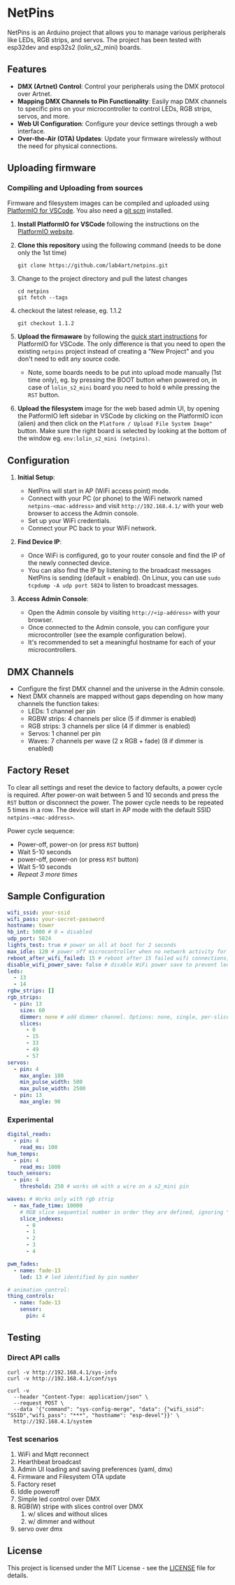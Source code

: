 # NetPins

NetPins is an Arduino project that allows you to manage various peripherals like LEDs, RGB strips, and servos. The project has been tested with esp32dev and esp32s2 (lolin_s2_mini) boards. 

## Features

- **DMX (Artnet) Control**: Control your peripherals using the DMX protocol over Artnet.
- **Mapping DMX Channels to Pin Functionality**: Easily map DMX channels to specific pins on your microcontroller to control LEDs, RGB strips, servos, and more.
- **Web UI Configuration**: Configure your device settings through a web interface.
- **Over-the-Air (OTA) Updates**: Update your firmware wirelessly without the need for physical connections.

## Uploading firmware

### Compiling and Uploading from sources

Firmware and filesystem images can be compiled and uploaded using [PlatformIO for VSCode](https://docs.platformio.org/en/latest/integration/ide/vscode.html#ide-vscode).
You also need a [git scm](https://git-scm.com/) installed.

1. **Install PlatformIO for VSCode** following the instructions on the [PlatformIO website](https://docs.platformio.org/en/latest/integration/ide/vscode.html#installation).

1. **Clone this repository** using the following command (needs to be done only the 1st time)
    ```
    git clone https://github.com/lab4art/netpins.git
    ```

1. Change to the project directory and pull the latest changes
    ```
    cd netpins
    git fetch --tags
    ```

1. checkout the latest release, eg. 1.1.2
    ```
    git checkout 1.1.2
    ```

1. **Upload the firmaware** by following the [quick start instructions](https://docs.platformio.org/en/latest/integration/ide/vscode.html#quick-start) for PlatformIO for VSCode. The only difference is that you need to open the existing `netpins` project instead of creating a "New Project" and you don't need to edit any source code.
     
     - Note, some boards needs to be put into upload mode manually (1st time only), eg. by pressing the BOOT button when powered on, in case of `lolin_s2_mini` board you need to hold `0` while pressing the `RST` button.

1. **Upload the filesystem** image for the web based admin UI, by opening the PatformIO left sidebar in VSCode by clicking on the PlatformIO icon (alien) and then click on the `Platform / Upload File System Image"` button. Make sure the right board is selected by looking at the bottom of the window eg. `env:lolin_s2_mini (netpins)`.


## Configuration

1. **Initial Setup**:
   - NetPins will start in AP (WiFi access point) mode.
   - Connect with your PC (or phone) to the WiFi network named `netpins-<mac-address>` and visit `http://192.168.4.1/` with your web browser to access the Admin console.
   - Set up your WiFi credentials.
   - Connect your PC back to your WiFi network.

2. **Find Device IP**:
   - Once WiFi is configured, go to your router console and find the IP of the newly connected device.
   - You can also find the IP by listening to the broadcast messages NetPins is sending (default = enabled). On Linux, you can use `sudo tcpdump -A udp port 5824` to listen to broadcast messages.

3. **Access Admin Console**:
   - Open the Admin console by visiting `http://<ip-address>` with your browser.
   - Once connected to the Admin console, you can configure your microcontroller (see the example configuration below).
   - It's recommended to set a meaningful hostname for each of your microcontrollers.

## DMX Channels

- Configure the first DMX channel and the universe in the Admin console.
- Next DMX channels are mapped without gaps depending on how many channels the function takes:
  - LEDs: 1 channel per pin
  - RGBW strips: 4 channels per slice (5 if dimmer is enabled)
  - RGB strips: 3 channels per slice (4 if dimmer is enabled)
  - Servos: 1 channel per pin
  - Waves: 7 channels per wave (2 x RGB + fade) (8 if dimmer is enabled)

## Factory Reset

To clear all settings and reset the device to factory defaults, a power cycle is required.
After power-on wait between 5 and 10 seconds and press the `RST` button or disconnect the power.
The power cycle needs to be repeated 5 times in a row.
The device will start in AP mode with the default SSID `netpins-<mac-address>`.

Power cycle sequence:
- Power-off, power-on (or press `RST` button)
- Wait 5-10 seconds
- power-off, power-on (or press `RST` button)
- Wait 5-10 seconds
- *Repeat 3 more times*


## Sample Configuration

```yaml
wifi_ssid: your-ssid
wifi_pass: your-secret-password
hostname: tower
hb_int: 5000 # 0 = disabled
udp_port: 5824
lights_test: true # power on all at boot for 2 seconds
max_idle: 120 # power off microcontroller when no network activity for N minutes
reboot_after_wifi_failed: 15 # reboot after 15 failed wifi connections, 0 means no reboot
disable_wifi_power_save: false # disable WiFi power save to prevent led flicering on "poor" power connection
leds:
  - 13
  - 14
rgbw_strips: []
rgb_strips:
  - pin: 13
    size: 60
    dimmer: none # add dimmer channel. Options: none, single, per-slice
    slices:
      - 0
      - 15
      - 33
      - 49
      - 57
servos:
  - pin: 4
    max_angle: 180
    min_pulse_width: 500
    max_pulse_width: 2500
  - pin: 13
    max_angle: 90
```

### Experimental
```yaml
digital_reads:
  - pin: 4
    read_ms: 100
hum_temps:
  - pin: 4
    read_ms: 1000
touch_sensors:
  - pin: 4
    threshold: 250 # works ok with a wire on a s2_mini pin

waves: # Works only with rgb strip
  - max_fade_time: 10000
    # RGB slice sequential number in order they are defined, ignoring "pin groups" (supports cross pin slices)
    slice_indexes:
      - 0
      - 1
      - 2
      - 3
      - 4

pwm_fades:
  - name: fade-13
    led: 13 # led identified by pin number

# animation_control:
thing_controls:
  - name: fade-13
    sensor:
      pin: 4

```

## Testing

### Direct API calls

    curl -v http://192.168.4.1/sys-info
    curl -v http://192.168.4.1/conf/sys

    curl -v 
      --header "Content-Type: application/json" \
      --request POST \
      --data '{"command": "sys-config-merge", "data": {"wifi_ssid": "SSID","wifi_pass": "***", "hostname": "esp-devel"}}' \
      http://192.168.4.1/system

### Test scenarios

1. WiFi and Mqtt reconnect
1. Hearthbeat broadcast
1. Admin UI loading and saving preferences (yaml, dmx)
1. Firmware and Filesystem OTA update
1. Factory reset
1. Iddle poweroff
1. Simple led control over DMX
1. RGB(W) stripe with slices control over DMX
   1. w/ slices and without slices
   1. w/ dimmer and without
1. servo over dmx


## License

This project is licensed under the MIT License - see the [LICENSE](LICENSE) file for details.

